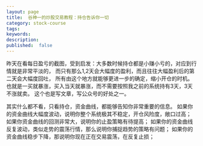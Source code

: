 ```yaml
---
layout: page
title:  谷神一的炒股交易教程：持仓告诉你一切
category: stock-course
tags:
keywords:
description:  
published:  false
---
```


昨天在看每日盈亏的截图，受到启发：大多数时候持仓都是小赚小亏的，对应到行情就是非常平淡的，
而只有那么1,2天会大幅度的盈利，而且往往大幅盈利后的第二天会大幅度回吐，
所有由这个地方就能够更进一步的确定，缩小开仓的时机。
也就是一买就暴涨，买入当天就暴涨，而不需要按照我之前的系统持有3天，3天不涨就卖。
这个也是写文章，写公众号的好处之一。


其实什么都不看，只看持仓，资金曲线，都能够告知你非常重要的信息。
如果你的资金曲线大幅度波动，说明你整个系统极其不稳定，开仓风险度，敞口过高；
如果你资金曲线的回测非常大，说明你的止盈策略有待提高；
如果你的资金曲线反复波动，类似走势的震荡行情，那么说明你捕捉趋势的策略有问题；
如果你的资金曲线稳步下降，那说明你现在正在交易震荡，在反复止损；








